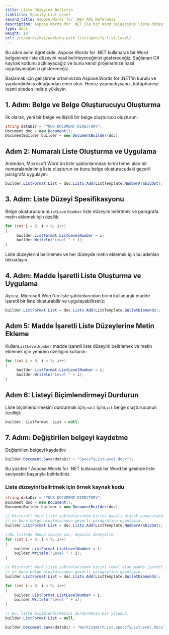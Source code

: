 ```yaml
---
title: Liste Düzeyini Belirtin
linktitle: Specify List Level
second_title: Aspose.Words for .NET API Referansı
description: Aspose.Words for .NET ile bir Word belgesinde liste düzeyini nasıl belirleyeceğinizi öğrenin.
type: docs
weight: 10
url: /ru/words/net/working-with-list/specify-list-level/
---
```


Bu adım adım öğreticide, Aspose.Words for .NET kullanarak bir Word belgesinde liste düzeyini nasıl belirleyeceğinizi göstereceğiz. Sağlanan C# kaynak kodunu açıklayacağız ve bunu kendi projelerinize nasıl uygulayacağınızı göstereceğiz.

Başlamak için geliştirme ortamınızda Aspose.Words for .NET'in kurulu ve yapılandırılmış olduğundan emin olun. Henüz yapmadıysanız, kütüphaneyi resmi siteden indirip yükleyin.

## 1. Adım: Belge ve Belge Oluşturucuyu Oluşturma

İlk olarak, yeni bir belge ve ilişkili bir belge oluşturucu oluşturun:

```csharp
string dataDir = "YOUR DOCUMENT DIRECTORY";
Document doc = new Document();
DocumentBuilder builder = new DocumentBuilder(doc);
```

## Adım 2: Numaralı Liste Oluşturma ve Uygulama

Ardından, Microsoft Word'ün liste şablonlarından birini temel alan bir numaralandırılmış liste oluşturun ve bunu belge oluşturucudaki geçerli paragrafa uygulayın:

```csharp
builder.ListFormat.List = doc.Lists.Add(ListTemplate.NumberArabicDot);
```

## 3. Adım: Liste Düzeyi Spesifikasyonu

Belge oluşturucunun`ListLevelNumber` liste düzeyini belirtmek ve paragrafa metin eklemek için özellik:

```csharp
for (int i = 0; i < 9; i++)
{
     builder.ListFormat.ListLevelNumber = i;
     builder.Writeln("Level " + i);
}
```

Liste düzeylerini belirlemek ve her düzeyde metin eklemek için bu adımları tekrarlayın.

## 4. Adım: Madde İşaretli Liste Oluşturma ve Uygulama

Ayrıca, Microsoft Word'ün liste şablonlarından birini kullanarak madde işaretli bir liste oluşturabilir ve uygulayabilirsiniz:

```csharp
builder.ListFormat.List = doc.Lists.Add(ListTemplate.BulletDiamonds);
```

## Adım 5: Madde İşaretli Liste Düzeylerine Metin Ekleme

 Kullan`ListLevelNumber` madde işaretli liste düzeyini belirlemek ve metin eklemek için yeniden özelliğini kullanın:

```csharp
for (int i = 0; i < 9; i++)
{
     builder.ListFormat.ListLevelNumber = i;
     builder.Writeln("Level " + i);
}
```

## Adım 6: Listeyi Biçimlendirmeyi Durdurun

 Liste biçimlendirmesini durdurmak için,`null` için`List` belge oluşturucunun özelliği:

```csharp
builder. ListFormat. List = null;
```

## 7. Adım: Değiştirilen belgeyi kaydetme

Değiştirilen belgeyi kaydedin:

```csharp
builder.Document.Save(dataDir + "SpecifyListLevel.docx");
```

Bu yüzden ! Aspose.Words for .NET kullanarak bir Word belgesinde liste seviyesini başarıyla belirlediniz.

### Liste düzeyini belirtmek için örnek kaynak kodu

```csharp
string dataDir = "YOUR DOCUMENT DIRECTORY";
Document doc = new Document();
DocumentBuilder builder = new DocumentBuilder(doc);

// Microsoft Word liste şablonlarından birine dayalı olarak numaralandırılmış bir liste oluşturun
// ve bunu belge oluşturucunun geçerli paragrafına uygulayın.
builder.ListFormat.List = doc.Lists.Add(ListTemplate.NumberArabicDot);

//Bu listede dokuz seviye var, hepsini deneyelim.
for (int i = 0; i < 9; i++)
{
	builder.ListFormat.ListLevelNumber = i;
	builder.Writeln("Level " + i);
}

// Microsoft Word liste şablonlarından birini temel alan madde işaretli bir liste oluşturun
// ve bunu belge oluşturucunun geçerli paragrafına uygulayın.
builder.ListFormat.List = doc.Lists.Add(ListTemplate.BulletDiamonds);

for (int i = 0; i < 9; i++)
{
	builder.ListFormat.ListLevelNumber = i;
	builder.Writeln("Level " + i);
}

// Bu, liste biçimlendirmesini durdurmanın bir yoludur.
builder.ListFormat.List = null;

builder.Document.Save(dataDir + "WorkingWithList.SpecifyListLevel.docx");
            
```




